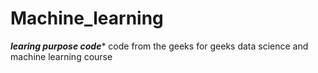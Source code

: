 # Machine_learning
*****learing purpose code******
code from the geeks for geeks data science and machine learning course
